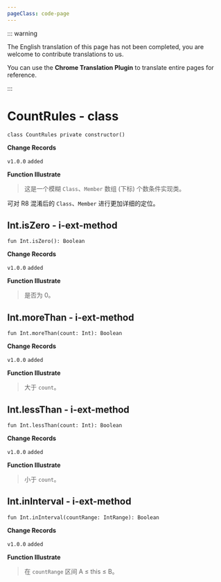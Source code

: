 ```yaml
---
pageClass: code-page
---
```


::: warning

The English translation of this page has not been completed, you are welcome to contribute translations to us.

You can use the **Chrome Translation Plugin** to translate entire pages for reference.

:::

# CountRules <span class="symbol">- class</span>

```kotlin:no-line-numbers
class CountRules private constructor()
```

**Change Records**

`v1.0.0` `added`

**Function Illustrate**

> 这是一个模糊 `Class`、`Member` 数组 (下标) 个数条件实现类。

可对 R8 混淆后的 `Class`、`Member` 进行更加详细的定位。

## Int.isZero <span class="symbol">- i-ext-method</span>

```kotlin:no-line-numbers
fun Int.isZero(): Boolean
```

**Change Records**

`v1.0.0` `added`

**Function Illustrate**

> 是否为 0。

## Int.moreThan <span class="symbol">- i-ext-method</span>

```kotlin:no-line-numbers
fun Int.moreThan(count: Int): Boolean
```

**Change Records**

`v1.0.0` `added`

**Function Illustrate**

> 大于 `count`。

## Int.lessThan <span class="symbol">- i-ext-method</span>

```kotlin:no-line-numbers
fun Int.lessThan(count: Int): Boolean
```

**Change Records**

`v1.0.0` `added`

**Function Illustrate**

> 小于 `count`。

## Int.inInterval <span class="symbol">- i-ext-method</span>

```kotlin:no-line-numbers
fun Int.inInterval(countRange: IntRange): Boolean
```

**Change Records**

`v1.0.0` `added`

**Function Illustrate**

> 在 `countRange` 区间 A ≤ this ≤ B。